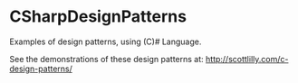 # CSharpDesignPatterns
Examples of design patterns, using (C)# Language.

See the demonstrations of these design patterns at: http://scottlilly.com/c-design-patterns/
